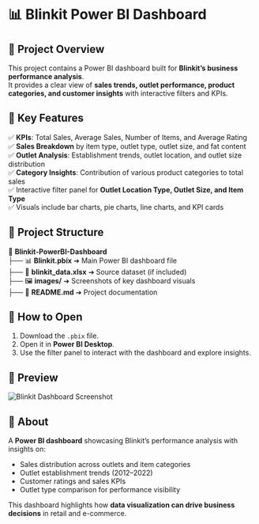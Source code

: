 # 📊 Blinkit Power BI Dashboard  

## 🔹 Project Overview  
This project contains a Power BI dashboard built for **Blinkit’s business performance analysis**.  
It provides a clear view of **sales trends, outlet performance, product categories, and customer insights** with interactive filters and KPIs.  

## 🔹 Key Features  
✅ **KPIs**: Total Sales, Average Sales, Number of Items, and Average Rating  
✅ **Sales Breakdown** by item type, outlet type, outlet size, and fat content  
✅ **Outlet Analysis**: Establishment trends, outlet location, and outlet size distribution  
✅ **Category Insights**: Contribution of various product categories to total sales  
✅ Interactive filter panel for **Outlet Location Type, Outlet Size, and Item Type**  
✅ Visuals include bar charts, pie charts, line charts, and KPI cards  

## 🔹 Project Structure  
📂 **Blinkit-PowerBI-Dashboard**  
├── 📊 **Blinkit.pbix** ➔ Main Power BI dashboard file  
├── 📄 **blinkit_data.xlsx** ➔ Source dataset (if included)  
├── 🖼️ **images/** ➔ Screenshots of key dashboard visuals  
├── 📘 **README.md** ➔ Project documentation  

## 🔹 How to Open  
1. Download the `.pbix` file.  
2. Open it in **Power BI Desktop**.  
3. Use the filter panel to interact with the dashboard and explore insights.  

## 🔹 Preview  
![Blinkit Dashboard Screenshot](<img width="1055" height="608" alt="image" src="https://github.com/user-attachments/assets/a306913b-b122-45ed-908e-e16572a1e96f" />)  

## 🔹 About  
A **Power BI dashboard** showcasing Blinkit’s performance analysis with insights on:  
- Sales distribution across outlets and item categories  
- Outlet establishment trends (2012–2022)  
- Customer ratings and sales KPIs  
- Outlet type comparison for performance visibility  

This dashboard highlights how **data visualization can drive business decisions** in retail and e-commerce.  
